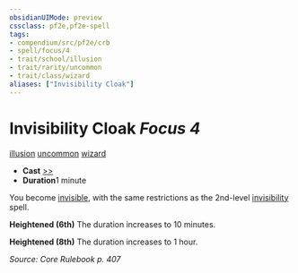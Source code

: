 ```yaml
---
obsidianUIMode: preview
cssclass: pf2e,pf2e-spell
tags:
- compendium/src/pf2e/crb
- spell/focus/4
- trait/school/illusion
- trait/rarity/uncommon
- trait/class/wizard
aliases: ["Invisibility Cloak"]
---
```

# Invisibility Cloak *Focus 4*   
[illusion](illusion.md)  [uncommon](uncommon.md)  [wizard](rules/traits/wizard.md)  

- **Cast** [>>](chapter-9-playing-the-game.md#Actions "Two-Action") 
- **Duration**1 minute

You become [invisible](conditions.md#Invisible), with the same restrictions as the 2nd-level [invisibility](compendium/spells/invisibility.md) spell.

**Heightened (6th)** The duration increases to 10 minutes.

**Heightened (8th)** The duration increases to 1 hour.

*Source: Core Rulebook p. 407*